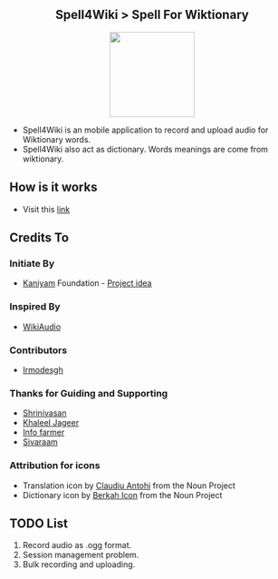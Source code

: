 <h2 align="center">
 Spell4Wiki > Spell For Wiktionary
</h2>

<p align="center">
  <img width="150" height="150" src="https://github.com/manimaran96/Spell4Wiki/blob/master/app/src/main/res/drawable/spell4wiki.png">
</p>

- Spell4Wiki is an mobile application to record and upload audio for Wiktionary words.
- Spell4Wiki also act as dictionary. Words meanings are come from wiktionary.


## How is it works
 - Visit this [link](https://manimaran96.wordpress.com/2019/01/06/spell4wiki-mobile-app-to-record-upload-audio-for-wiktionary/)

## Credits To
### Initiate By
- [Kaniyam](http://www.kaniyam.com/) Foundation - [Project idea](https://github.com/KaniyamFoundation/ProjectIdeas/wiki/Project-Ideas)

### Inspired By
- [WikiAudio](https://github.com/Atul22/wikiAudio)

### Contributors
* [Irmodesgh](https://github.com/lrmodesgh)

### Thanks for Guiding and Supporting
* [Shrinivasan](https://github.com/tshrinivasan)
* [Khaleel Jageer](https://github.com/jskcse4)
* [Info farmer](https://www.mediawiki.org/wiki/User:Info-farmer)
* [Sivaraam](https://github.com/sivaraam)



### Attribution for icons
- Translation icon by [Claudiu Antohi](https://thenounproject.com/claudiu.antohi/) from the Noun Project
- Dictionary icon by [Berkah Icon](https://thenounproject.com/berkahicon/) from the Noun Project


## TODO List
1. Record audio as .ogg format.
2. Session management problem.
3. Bulk recording and uploading.
